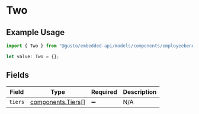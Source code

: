 # Two

## Example Usage

```typescript
import { Two } from "@gusto/embedded-api/models/components/employeebenefit.js";

let value: Two = {};
```

## Fields

| Field                                                  | Type                                                   | Required                                               | Description                                            |
| ------------------------------------------------------ | ------------------------------------------------------ | ------------------------------------------------------ | ------------------------------------------------------ |
| `tiers`                                                | [components.Tiers](../../models/components/tiers.md)[] | :heavy_minus_sign:                                     | N/A                                                    |